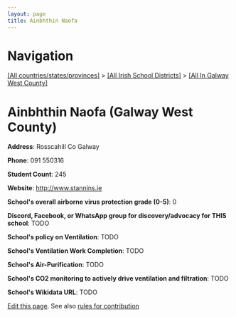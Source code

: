 ```yaml
---
layout: page
title: Ainbhthin Naofa
---
```

# Navigation

[[All countries/states/provinces]](../../..) > [[All Irish School Districts]](../..) > [[All In Galway West County]](..)

# Ainbhthin Naofa (Galway West County)

**Address**: Rosscahill Co Galway

**Phone**: 091 550316

**Student Count**: 245

**Website**: <http://www.stannins.ie>

**School's overall airborne virus protection grade (0-5)**: 0

**Discord, Facebook, or WhatsApp group for discovery/advocacy for THIS school**: TODO

**School's policy on Ventilation**: TODO

**School's Ventilation Work Completion**: TODO

**School's Air-Purification**: TODO

**School's CO2 monitoring to actively drive ventilation and filtration**: TODO

**School's Wikidata URL**: TODO


[Edit this page](https://github.com/ventilate-schools/Ireland/edit/main/./Galway_West_County/Ainbhthin_Naofa.md). See also [rules for contribution](../../../contribution-rules/)